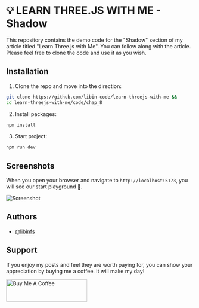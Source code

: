 # 💡 LEARN THREE.JS WITH ME - Shadow

This repository contains the demo code for the "Shadow" section of my article titled "Learn Three.js with Me". You can follow along with the article. Please feel free to clone the code and use it as you wish.

## Installation

1. Clone the repo and move into the direction:

```sh
git clone https://github.com/libin-code/learn-threejs-with-me &&
cd learn-threejs-with-me/code/chap_8
```

2. Install packages:

```sh
npm install
```

3. Start project:

```sh
npm run dev
```
    
## Screenshots

When you open your browser and navigate to `http://localhost:5173`, you will see our start playground 🙌.

![Screenshot](https://i.328888.xyz/2023/04/09/ic28Qb.jpeg)


## Authors

- [@libinfs](https://github.com/libin-code)

## Support

If you enjoy my posts and feel they are worth paying for, you can show your appreciation by buying me a coffee. It will make my day!

<a href="https://www.buymeacoffee.com/libinfs" target="_blank"><img src="https://cdn.buymeacoffee.com/buttons/v2/default-yellow.png" alt="Buy Me A Coffee" style="height: 60px !important;width: 217px !important;" ></a>
